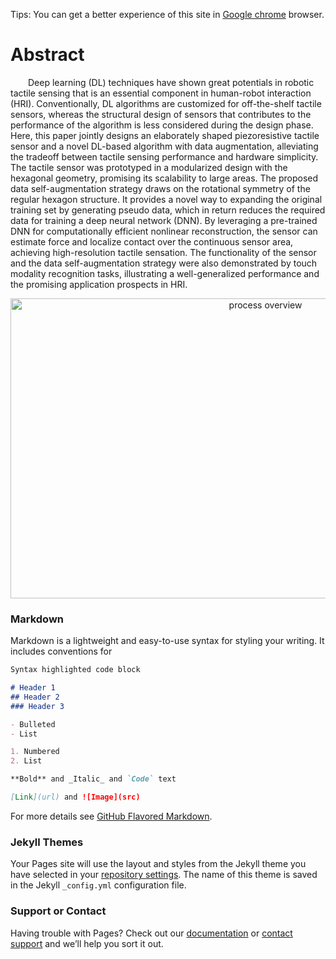 Tips: You can get a better experience of this site in [Google chrome](https://www.google.com/chrome) browser.
# Abstract
&emsp;&emsp;Deep learning (DL) techniques have shown great potentials in robotic tactile sensing that is an essential component in human-robot interaction (HRI). Conventionally, DL algorithms are customized for off-the-shelf tactile sensors, whereas the structural design of sensors that contributes to the performance of the algorithm is less considered during the design phase. Here, this paper jointly designs an elaborately shaped piezoresistive tactile sensor and a novel DL-based algorithm with data augmentation, alleviating the tradeoff between tactile sensing performance and hardware simplicity. The tactile sensor was prototyped in a modularized design with the hexagonal geometry, promising its scalability to large areas. The proposed data self-augmentation strategy draws on the rotational symmetry of the regular hexagon structure. It provides a novel way to expanding the original training set by generating pseudo data, which in return reduces the required data for training a deep neural network (DNN). By leveraging a pre-trained DNN for computationally efficient nonlinear reconstruction, the sensor can estimate force and localize contact over the continuous sensor area, achieving high-resolution tactile sensation. The functionality of the sensor and the data self-augmentation strategy were also demonstrated by touch modality recognition tasks, illustrating a well-generalized performance and the promising application prospects in HRI.

<p align='center'>
<img src="https://honghaolyu.github.io/Computation-sensor-Co-design/images/overview.png" width="800" height="480" alt="process overview"/>
</p>

### Markdown

Markdown is a lightweight and easy-to-use syntax for styling your writing. It includes conventions for

```markdown
Syntax highlighted code block

# Header 1
## Header 2
### Header 3

- Bulleted
- List

1. Numbered
2. List

**Bold** and _Italic_ and `Code` text

[Link](url) and ![Image](src)
```

For more details see [GitHub Flavored Markdown](https://guides.github.com/features/mastering-markdown/).

### Jekyll Themes

Your Pages site will use the layout and styles from the Jekyll theme you have selected in your [repository settings](https://github.com/HonghaoLYU/Computation-sensor-Co-design/settings/pages). The name of this theme is saved in the Jekyll `_config.yml` configuration file.

### Support or Contact

Having trouble with Pages? Check out our [documentation](https://docs.github.com/categories/github-pages-basics/) or [contact support](https://support.github.com/contact) and we’ll help you sort it out.
